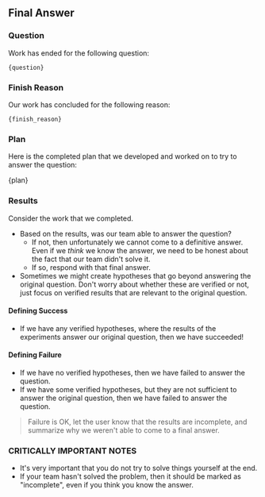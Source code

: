 ## Final Answer

### Question

Work has ended for the following question:

```text
{question}
```

### Finish Reason

Our work has concluded for the following reason: 

```text
{finish_reason}
```

### Plan

Here is the completed plan that we developed and worked on to try to answer the question:

{plan}

### Results

Consider the work that we completed. 

- Based on the results, was our team able to answer the question?
  - If not, then unfortunately we cannot come to a definitive answer. Even if we *think* we know the answer, we need to be honest about the fact that our team didn't solve it.
  - If so, respond with that final answer.
- Sometimes we might create hypotheses that go beyond answering the original question. Don't worry about whether these are verified or not, just focus on verified results that are relevant to the original question.

#### Defining Success

- If we have any verified hypotheses, where the results of the experiments answer our original question, then we have succeeded!

#### Defining Failure

- If we have no verified hypotheses, then we have failed to answer the question.
- If we have some verified hypotheses, but they are not sufficient to answer the original question, then we have failed to answer the question.

> Failure is OK, let the user know that the results are incomplete, and summarize why we weren't able to come to a final answer.

### CRITICALLY IMPORTANT NOTES

- It's very important that you do not try to solve things yourself at the end. 
- If your team hasn't solved the problem, then it should be marked as "incomplete", even if you think you know the answer.
